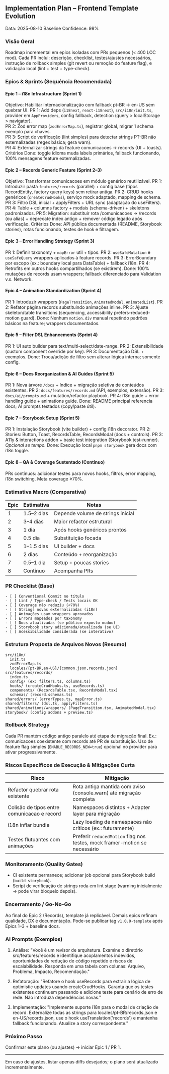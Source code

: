 ## Implementation Plan – Frontend Template Evolution
Data: 2025-08-10
Baseline Confidence: 98%

### Visão Geral
Roadmap incremental em epics isoladas com PRs pequenos (< 400 LOC mod). Cada PR inclui: descrição, checklist, testes/ajustes necessários, instrução de rollback simples (git revert ou remoção do feature flag), e validação local (lint + test + type-check).

### Epics & Sprints (Sequência Recomendada)

#### Epic 1 – i18n Infrastructure (Sprint 1)
Objetivo: Habilitar internacionalização com fallback pt-BR → en-US sem quebrar UI.
PR 1: Add deps (`i18next`, `react-i18next`), `src/i18n/init.ts`, provider em `AppProviders`, config fallback, detection (query > localStorage > navigator).  
PR 2: Zod error map (`zodErrorMap.ts`), registrar global, migrar 1 schema exemplo para chaves.  
PR 3: Script de verificação (lint simples) para detectar strings PT-BR não externalizadas (regex básica; gera warn).  
PR 4: Externalizar strings da feature comunicacoes → records (UI + toasts).  
Critérios Done: toggle idioma muda labels primários, fallback funcionando, 100% mensagens feature externalizadas.

#### Epic 2 – Records Generic Feature (Sprint 2–3)
Objetivo: Transformar comunicacoes em módulo genérico reutilizável.
PR 1: Introduzir pasta `features/records` (parallel) + config base (tipos RecordEntity, factory query keys) sem retirar antiga.
PR 2: CRUD hooks genéricos (`createCrudHooks`), serviço mock adaptado, mapping de schema.
PR 3: Filtro DSL inicial + applyFilters + URL sync (adaptação do useFilters).
PR 4: Table + columns factory + modais (schema-driven) + skeletons padronizados.
PR 5: Migration: substituir rota /comunicacoes → /records (ou alias) + deprecate index antigo + remover código legado após verificação.
Critérios Done: API pública documentada (README, Storybook stories), rotas funcionando, testes de hook e filtragem.

#### Epic 3 – Error Handling Strategy (Sprint 3)
PR 1: Definir taxonomy + `mapError` util + tipos.
PR 2: `useSafeMutation` e `useSafeQuery` wrappers aplicados à feature records.
PR 3: ErrorBoundary por escopo (ex.: boundary local para DataTable) + fallback i18n.
PR 4: Retrofits em outros hooks compartilhados (se existirem).
Done: 100% mutações de records usam wrappers; fallback diferenciado para Validation v.s. Network.

#### Epic 4 – Animation Standardization (Sprint 4)
PR 1: Introduzir wrappers (`PageTransition`, `AnimatedModal`, `AnimatedList`).
PR 2: Refator página records substituindo animações inline.
PR 3: Ajuste skeleton/table transitions (sequencing, accessibility prefers-reduced-motion guard).
Done: Nenhum `motion.div` manual repetindo padrões básicos na feature; wrappers documentados.

#### Epic 5 – Filter DSL Enhancements (Sprint 4)
PR 1: UI auto builder para text/multi-select/date-range.
PR 2: Extensibilidade (custom component override por key).
PR 3: Documentação DSL + exemplos.
Done: Troca/adição de filtro sem alterar lógica interna; somente config.

#### Epic 6 – Docs Reorganization & AI Guides (Sprint 5)
PR 1: Nova árvore `/docs` + índice + migração seletiva de conteúdos existentes.
PR 2: `docs/features/records.md` (API, exemplos, extensão).
PR 3: `docs/ai/prompts.md` + mutation/refactor playbook.
PR 4: i18n guide + error handling guide + animations guide.
Done: README principal referencia docs; AI prompts testados (copy/paste útil).

#### Epic 7 – Storybook Setup (Sprint 5)
PR 1: Instalação Storybook (vite builder) + config i18n decorator.
PR 2: Stories: Button, Toast, RecordsTable, RecordsModal (docs + controls).
PR 3: A11y & interactions addon + basic test integration (Storybook test-runner). *Opcional se tempo.*
Done: Execução local `pnpm storybook` gera docs com i18n toggle.

#### Epic 8 – QA & Coverage Sustentado (Contínuo)
PRs contínuos: adicionar testes para novos hooks, filtros, error mapping, i18n switching. Meta coverage ≥70%.

### Estimativa Macro (Comparativa)
| Epic | Estimativa | Notas |
|------|------------|-------|
| 1 | 1.5–2 dias | Depende volume de strings inicial |
| 2 | 3–4 dias | Maior refactor estrutural |
| 3 | 1 dia | Após hooks genéricos prontos |
| 4 | 0.5 dia | Substituição focada |
| 5 | 1–1.5 dias | UI builder + docs |
| 6 | 2 dias | Conteúdo + reorganização |
| 7 | 0.5–1 dia | Setup + poucas stories |
| 8 | Contínuo | Acompanha PRs |

### PR Checklist (Base)
```
- [ ] Conventional Commit no título
- [ ] Lint / Type-check / Tests locais OK
- [ ] Coverage não reduziu (<70%)
- [ ] Strings novas externalizadas (i18n)
- [ ] Animações usam wrappers aprovados
- [ ] Errors mapeados por taxonomy
- [ ] Docs atualizadas (se público exposto mudou)
- [ ] Storybook story adicionada/atualizada (se UI)
- [ ] Acessibilidade considerada (se interativo)
```

### Estrutura Proposta de Arquivos Novos (Resumo)
```
src/i18n/
  init.ts
  zodErrorMap.ts
  locales/{pt-BR,en-US}/{common.json,records.json}
src/features/records/
  index.ts
  config/ (ex: filters.ts, columns.ts)
  hooks/ (createCrudHooks.ts, useRecords.ts)
  components/ (RecordsTable.tsx, RecordsModal.tsx)
  schemas/ (record.schemas.ts)
shared/errors/ (errorTypes.ts, mapError.ts)
shared/filters/ (dsl.ts, applyFilters.ts)
shared/animations/wrappers/ (PageTransition.tsx, AnimatedModal.tsx)
storybook/ (config addons + preview.ts)
```

### Rollback Strategy
Cada PR mantém código antigo paralelo até etapa de migração final. Ex.: comunicacoes coexistente com records até PR de substituição. Uso de feature flag simples (`ENABLE_RECORDS_NEW=true`) opcional no provider para ativar progressivamente.

### Riscos Específicos de Execução & Mitigações Curta
| Risco | Mitigação |
|-------|-----------|
| Refactor quebrar rota existente | Rota antiga mantida com aviso (console.warn) até migração completa |
| Colisão de tipos entre comunicacao e record | Namespaces distintos + Adapter layer para migração |
| i18n inflar bundle | Lazy loading de namespaces não críticos (ex.: futuramente) |
| Testes flutuantes com animações | Preferir `reducedMotion` flag nos testes, mock framer-motion se necessário |

### Monitoramento (Quality Gates)
- CI existente permanece; adicionar job opcional para Storybook build (`build-storybook`).
- Script de verificação de strings roda em lint stage (warning inicialmente → pode virar bloqueio depois).

### Encerramento / Go-No-Go
Ao final do Epic 2 (Records), template já replicável. Demais epics refinam qualidade, DX e documentação. Pode-se publicar tag `v1.0.0-template` após Epics 1–3 + baseline docs.

### AI Prompts (Exemplos)
1. Análise:
"Você é um revisor de arquitetura. Examine o diretório src/features/records e identifique acoplamentos indevidos, oportunidades de redução de código repetido e riscos de escalabilidade. Responda em uma tabela com colunas: Arquivo, Problema, Impacto, Recomendação."

2. Refatoração:
"Refatore o hook useRecords para extrair a lógica de optimistic updates usando createCrudHooks. Garanta que os testes existentes continuem passando e adicione teste para cenário de erro de rede. Não introduza dependências novas."

3. Implementação:
"Implemente suporte i18n para o modal de criação de record. Externalize todas as strings para locales/pt-BR/records.json e en-US/records.json, use o hook useTranslation('records') e mantenha fallback funcionando. Atualize a story correspondente." 

### Próximo Passo
Confirmar este plano (ou ajustes) → iniciar Epic 1 / PR 1.

---
Em caso de ajustes, listar apenas diffs desejados; o plano será atualizado incrementalmente.
